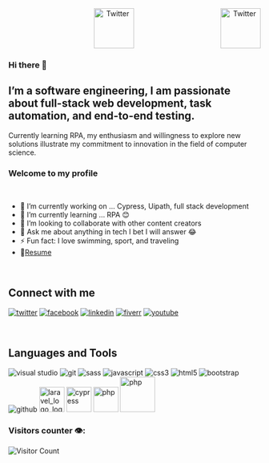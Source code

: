 <center><a href="https://essoussi-zineb.netlify.app/" target="_blank"><img src="https://github.com/DesignToWebsite/DesignToWebsite/assets/74991230/24ae64ba-c42d-473c-9f57-6c6da1b5f1d7" height="80px" width="80px" alt="Twitter" align="right"></a><a href="https://www.linkedin.com/in/zineb-essoussi/" target="_blank"><img src="https://cdn2.iconfinder.com/data/icons/social-media-2199/64/social_media_isometric_14-linkedin-512.png" height="80px" width="80px" alt="Twitter"></a></center>


### Hi there 👋
## I’m a software engineering, I am passionate about full-stack web development, task automation, and end-to-end testing.

Currently learning RPA, my enthusiasm and willingness to explore new solutions illustrate my commitment to innovation in the field of computer science.

### Welcome to my profile
<br>

- 🔭 I’m currently working on ... Cypress, Uipath, full stack development
- 🌱 I’m currently learning ... RPA 😊
- 👯 I’m looking to collaborate with other content creators
- 💬 Ask me about anything in tech I bet I will answer 😂
- ⚡ Fun fact: I love swimming, sport, and traveling
- 📝[Resume](https://zinebessoussi.netlify.app/assets/Automation_cv-Y2oLgayj.pdf)
<br>

## Connect with me 

[![twitter](https://user-images.githubusercontent.com/74991230/174493087-8a472f80-db6a-4acc-adf0-9c412ac89b24.png)](https://twitter.com/ZinebEsso)
[![facebook](https://user-images.githubusercontent.com/74991230/174493081-7fc1262f-26e7-4f82-b07b-bd9651be9d8e.png)](https://www.facebook.com/ess.zineb.3/)
[![linkedin](https://user-images.githubusercontent.com/74991230/174493085-5b6d8537-e4aa-4041-bbf8-b74702492acb.png)](https://www.linkedin.com/in/zineb-essoussi-5301581b6/)
[![fiverr](https://user-images.githubusercontent.com/74991230/174493137-b28c8106-2aa0-4003-b7b6-3728d7ac1acb.png)](https://fr.fiverr.com/zineb2003?up_rollout=true)
[![youtube](https://user-images.githubusercontent.com/74991230/174493132-d415b4fe-9e88-4ce1-8aa7-300639f1dcd3.png)
](https://www.youtube.com/channel/UCgxzCZU9lkcoygJ7IYkIIYg)

<br>

## Languages and Tools

![visual studio](https://user-images.githubusercontent.com/74991230/174493220-97bd16f2-7079-4f61-b3a4-d60f2fe17729.png)
![git](https://user-images.githubusercontent.com/74991230/174493221-818b663f-4cfc-4dd3-bacd-08ba060c8f75.png)
![sass](https://user-images.githubusercontent.com/74991230/174493222-cebd82be-4016-4d54-a8a4-32984cbb286f.png)
![javascript](https://user-images.githubusercontent.com/74991230/174493223-37ab05ba-bba9-4415-9d00-01f1b69481a9.png)
![css3](https://user-images.githubusercontent.com/74991230/174493224-dd5ad2f6-7309-4275-95ec-448428f2ef0a.png)
![html5](https://user-images.githubusercontent.com/74991230/174493225-78e6cdb7-c05a-4f70-b39f-c733700a27dc.png)
![bootstrap](https://user-images.githubusercontent.com/74991230/174493226-2e48d7ba-5a6e-496c-adad-eca4af8643a8.png)
![github](https://user-images.githubusercontent.com/74991230/174493135-094a1301-928c-4182-ad52-2931bd42b745.png)
<img alt="laravel_logo_logos_icon" src="https://github.com/DesignToWebsite/DesignToWebsite/assets/74991230/d9288913-1a51-4c28-8dd3-6338799e1297" width="50" />
<img alt="cypress" src="https://github.com/DesignToWebsite/DesignToWebsite/assets/74991230/46fd58ac-56d9-4fb7-a431-6017b71b181a" width="50" />
<img alt="php" src="https://github.com/DesignToWebsite/DesignToWebsite/assets/74991230/df0c751b-8c9e-456b-aa67-93068dcc7ce2" width="50" />
<img alt="php" src="https://github.com/DesignToWebsite/DesignToWebsite/assets/74991230/82317ee7-26e2-482a-b548-b0608b97e278" width="70" />

### Visitors counter 👁️‍:

![Visitor Count](https://profile-counter.glitch.me/DesignToWebsite/count.svg)

<!--

## LeetCode for lyfe! ([profile](https://leetcode.com/zineb_zineb))

[![Zineb's LeetCode stats](https://leetcode-stats-six.vercel.app/api?username=zineb_zineb)](https://github.com/KnlnKS/leetcode-stats)
-->
